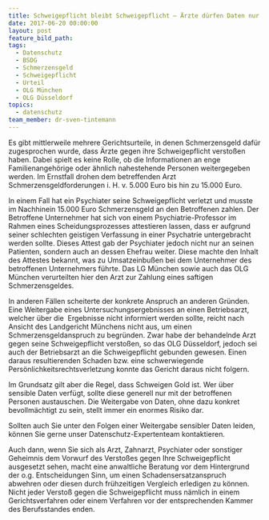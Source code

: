 ```yaml
---
title: Schweigepflicht bleibt Schweigepflicht – Ärzte dürfen Daten nur an den Berechtigten herausgeben
date: 2017-06-20 00:00:00
layout: post
feature_bild_path:
tags:
  - Datenschutz
  - BSDG
  - Schmerzensgeld
  - Schweigepflicht
  - Urteil
  - OLG München
  - OLG Düsseldorf
topics:
  - datenschutz
team_member: dr-sven-tintemann
---
```



Es gibt mittlerweile mehrere Gerichtsurteile, in denen Schmerzensgeld dafür zugesprochen wurde, dass Ärzte gegen ihre Schweigepflicht verstoßen haben. Dabei spielt es keine Rolle, ob die Informationen an enge Familienangehörige oder ähnlich nahestehende Personen weitergegeben werden. Im Ernstfall drohen dem betreffenden Arzt Schmerzensgeldforderungen i. H. v. 5.000 Euro bis hin zu 15.000 Euro.

In einem Fall hat ein Psychiater seine Schweigepflicht verletzt und musste im Nachhinein 15.000 Euro Schmerzensgeld an den Betroffenen zahlen. Der Betroffene Unternehmer hat sich von einem Psychiatrie-Professor im Rahmen eines Scheidungsprozesses attestieren lassen, dass er aufgrund seiner schlechten geistigen Verfassung in einer Psychatrie untergebracht werden sollte. Dieses Attest gab der Psychiater jedoch nicht nur an seinen Patienten, sondern auch an dessen Ehefrau weiter. Diese machte den Inhalt des Attestes bekannt, was zu Umsatzeinbußen bei dem Unternehmer des betroffenen Unternehmers führte. Das LG München sowie auch das OLG München verurteilten hier den Arzt zur Zahlung eines saftigen Schmerzensgeldes.

In anderen Fällen scheiterte der konkrete Anspruch an anderen Gründen. Eine Weitergabe eines Untersuchungsergebnisses an einen Betriebsarzt, welcher über die  Ergebnisse nicht informiert werden sollte, reicht nach Ansicht des Landgericht Münchens nicht aus, um einen Schmerzensgeldanspruch zu begründen. Zwar habe der behandelnde Arzt gegen seine Schweigepflicht verstoßen, so das OLG Düsseldorf, jedoch sei auch der Betriebsarzt an die Schweigepflicht gebunden gewesen. Einen daraus resultierenden Schaden bzw. eine schwerwiegende Persönlichkeitsrechtsverletzung konnte das Gericht daraus nicht folgern.

Im Grundsatz gilt aber die Regel, dass Schweigen Gold ist. Wer über sensible Daten verfügt, sollte diese generell nur mit der betroffenen Personen austauschen. Die Weitergabe von Daten, ohne dazu konkret bevollmächtigt zu sein, stellt immer ein enormes Risiko dar.

Sollten auch Sie unter den Folgen einer Weitergabe sensibler Daten leiden, können Sie gerne unser Datenschutz-Expertenteam kontaktieren.

Auch dann, wenn Sie sich als Arzt, Zahnarzt, Psychiater oder sonstiger Geheimnis dem Vorwurf des Verstoßes gegen Ihre Schweigepflicht ausgesetzt sehen, macht eine anwaltliche Beratung vor dem Hintergrund der o.g. Entscheidungen Sinn, um einen Schadensersatzanspruch abwehren oder diesen durch frühzeitigen Vergleich erledigen zu können. Nicht jeder Verstoß gegen die Schweigepflicht muss nämlich in einem Gerichtsverfahren oder einem Verfahren vor der entsprechenden Kammer des Berufsstandes enden.